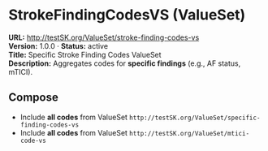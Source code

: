 
# StrokeFindingCodesVS (ValueSet)

**URL:** http://testSK.org/ValueSet/stroke-finding-codes-vs  
**Version:** 1.0.0 · **Status:** active  
**Title:** Specific Stroke Finding Codes ValueSet  
**Description:** Aggregates codes for **specific findings** (e.g., AF status, mTICI).

## Compose
- Include **all codes** from ValueSet `http://testSK.org/ValueSet/specific-finding-codes-vs`  
- Include **all codes** from ValueSet `http://testSK.org/ValueSet/mtici-code-vs`
